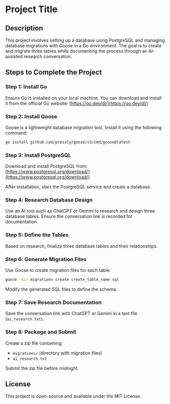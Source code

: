 # Project Title

## Description

This project involves setting up a database using PostgreSQL and managing database migrations with Goose in a Go environment. The goal is to create and migrate three tables while documenting the process through an AI-assisted research conversation.

## Steps to Complete the Project

### Step 1: Install Go

Ensure Go is installed on your local machine. You can download and install it from the official Go website:
[https://go.dev/dl/](https://go.dev/dl/)

### Step 2: Install Goose

Goose is a lightweight database migration tool. Install it using the following command:

```sh
go install github.com/pressly/goose/v3/cmd/goose@latest
```

### Step 3: Install PostgreSQL

Download and install PostgreSQL from:
[https://www.postgresql.org/download/](https://www.postgresql.org/download/)

After installation, start the PostgreSQL service and create a database.

### Step 4: Research Database Design

Use an AI tool such as ChatGPT or Gemini to research and design three database tables. Ensure the conversation link is recorded for documentation.

### Step 5: Define the Tables

Based on research, finalize three database tables and their relationships.

### Step 6: Generate Migration Files

Use Goose to create migration files for each table:

```sh
goose -dir migrations create create_table_name sql
```

Modify the generated SQL files to define the schema.

### Step 7: Save Research Documentation

Save the conversation link with ChatGPT or Gemini in a text file (`ai_research.txt`).

### Step 8: Package and Submit

Create a zip file containing:

- `migrations/` (directory with migration files)
- `ai_research.txt`

Submit the zip file before midnight.

## License

This project is open-source and available under the MIT License.

